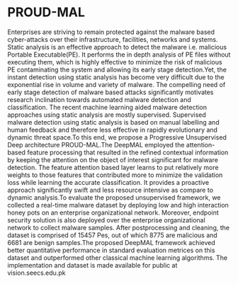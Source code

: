 # PROUD-MAL
Enterprises are striving to remain protected against the malware based cyber-attacks over their infrastructure, facilities, networks and systems. Static analysis is an effective approach to detect the malware i.e. malicious Portable Executable(PE). It performs the in depth analysis of PE files without executing them, which is highly effective to minimize the risk of malicious PE contaminating the system and allowing its early stage detection.Yet, the instant detection using static analysis has become very difficult due to the exponential rise in volume and variety of malware. The compelling need of early stage detection of malware based attacks significantly motivates research inclination towards automated malware detection and classification. The recent machine learning aided malware detection approaches using static analysis are mostly supervised. Supervised malware detection using static analysis is based on manual labelling and human feedback and therefore less effective in rapidly evolutionary and dynamic threat space.To this end, we propose a Progressive Unsupervised Deep architecture PROUD-MAL.The DeepMAL employed the attention-based feature processing that resulted in the refined contextual information by keeping the attention on the object of interest significant for malware detection. The feature attention based layer learns to put relatively more weights to those features that contributed more to minimize the validation loss while learning the accurate classification. It provides a proactive approach significantly swift and less resource intensive as compare to dynamic analysis.To evaluate the proposed unsupervised framework, we collected a real-time malware dataset by deploying low and high interaction honey pots on an enterprise organizational network. Moreover, endpoint security solution is also deployed over the enterprise organizational network to collect malware samples. After postprocessing and cleaning, the dataset is comprised of 15457 Pes, out of which 8775 are malicious and 6681 are benign samples.The proposed DeepMAL framework achieved better quantitative performance in standard evaluation metrices on this dataset and outperformed other classical machine learning algorithms. The implementation and dataset is made available for public at vision.seecs.edu.pk 

